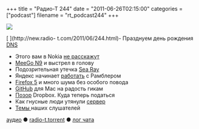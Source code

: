 +++
title = "Радио-Т 244"
date = "2011-06-26T02:15:00"
categories = ["podcast"]
filename = "rt_podcast244"
+++

![](https://radio-t.com/images/radio-t/rt244.png)

[
](http://new.radio- t.com/2011/06/244.html)- Празднуем день рождения [DNS](http://habrahabr.ru/company/skydns/blog/122585/)
- Этого вам в Nokia [не расскажут](http://www.mobile-review.com/articles/2011/nokia-n9-meego.shtml)
- [MeeGo N9](http://arstechnica.com/gadgets/news/2011/06/nokias-new-meego-based-n9-is-set-up-for-failure.ars) и выстрел в голову
- Подозрительная утечка [Sea Ray](http://www.engadget.com/2011/06/23/nokias-first-windows-phone-images-and-video/)
- Яндекс начинает [работать](http://company.yandex.ru/news/press_releases/2011/0623/index.xml) с Рамблером
- [Firefox 5](http://www.engadget.com/2011/06/21/firefox-5-is-officially-released-how-are-you-liking-it/) и много шума без особого повода
- [GitHub](https://github.com/blog/878-announcing-github-for-mac) для Mac на радость гикам
- [Позор](http://blog.dropbox.com/?p=821) Dropbox. Куда теперь податься
- Как гнусные люди утянули [сервер](http://blog.instapaper.com/post/6830514157)
- [Темы ](http://new.radio-t.com/2011/06/242_22.html)наших слушателей

[аудио](http://archive.rucast.net/radio-t/media/rt_podcast244.mp3) ● [radio-t.torrent](http://www.radio-t.com/torrents/rt_podcast244.mp3.torrent) ● [лог чата](http://chat.radio-t.com/logs/radio-t-244.html)<audio src="http://archive.rucast.net/radio-t/media/rt_podcast244.mp3" preload="none"></audio>